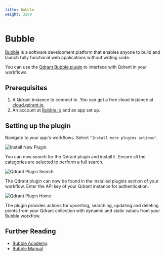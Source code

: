 ```yaml
---
title: Bubble
weight: 3200
---
```


# Bubble

[Bubble](https://bubble.io/) is a software development platform that enables anyone to build and launch fully functional web applications without writing code.

You can use the [Qdrant Bubble plugin](https://bubble.io/plugin/qdrant-1716804374179x344999530386685950) to interface with Qdrant in your workflows.

## Prerequisites

1. A Qdrant instance to connect to. You can get a free cloud instance at [cloud.qdrant.io](https://cloud.qdrant.io/).
2. An account at [Bubble.io](https://bubble.io/) and an app set up.

## Setting up the plugin

Navigate to your app's workflows. Select `"Install more plugins actions"`.

![Install New Plugin](/documentation/frameworks/bubble/install-bubble-plugin.png)

You can now search for the Qdrant plugin and install it. Ensure all the categories are selected to perform a full search.

![Qdrant Plugin Search](/documentation/frameworks/bubble/qdrant-plugin-search.png)

The Qdrant plugin can now be found in the installed plugins section of your workflow. Enter the API key of your Qdrant instance for authentication.

![Qdrant Plugin Home](/documentation/frameworks/bubble/qdrant-plugin-home.png)

The plugin provides actions for upserting, searching, updating and deleting points from your Qdrant collection with dynamic and static values from your Bubble workflow.

## Further Reading

- [Bubble Academy](https://bubble.io/academy).
- [Bubble Manual](https://manual.bubble.io/)
